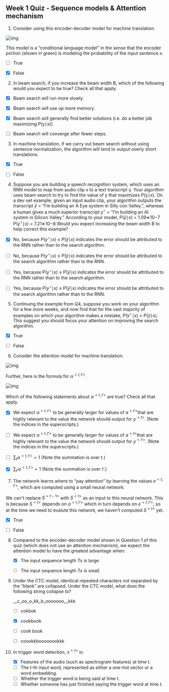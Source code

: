 ## Week 1 Quiz - Sequence models & Attention mechanism

1. Consider using this encoder-decoder model for machine translation.

  ![img](https://d3c33hcgiwev3.cloudfront.net/imageAssetProxy.v1/qXy2GwVdEeirxApwydYI3g_563d74fd24e481f841070e81da7ee0aa_Screen-Shot-2018-01-29-at-5.33.03-PM.png?expiry=1605225600000&hmac=DaOCdH-CWJ7ET5T9UxsF3a1WpXbblNGMbi3ppcYyUOo)

  This model is a “conditional language model” in the sense that the encoder portion (shown in green) is modeling the probability of the input sentence x.

  - [ ] True
  - [x] False

  

2. In beam search, if you increase the beam width B, which of the following would you expect to be true? Check all that apply.

  - [x] Beam search will run more slowly.
  - [x] Beam search will use up more memory.
  - [x] Beam search will generally find better solutions (i.e. do a better job maximizing P(y∣x))
  - [ ] Beam search will converge after fewer steps.

  

3. In machine translation, if we carry out beam search without using sentence normalization, the algorithm will tend to output overly short translations.

  - [x] True
  - [ ] False

  

4. Suppose you are building a speech recognition system, which uses an RNN model to map from audio clip x to a text transcript y. Your algorithm uses beam search to try to find the value of y that maximizes P(y∣x). On a dev set example, given an input audio clip, your algorithm outputs the transcript $\hat{y}$ = “I’m building an A Eye system in Silly con Valley.”, whereas a human gives a much superior transcript $y^{\star}$ = “I’m building an AI system in Silicon Valley.” According to your model,
  P($\hat{y}$∣x) = 1.09∗10−7
  P($y^{\star}$∣x) = 7.21∗10−8
  Would you expect increasing the beam width B to help correct this example?

  - [x] No, because P($y^{\star}$∣x) ≤ P($\hat{y}$∣x) indicates the error should be attributed to the RNN rather than to the search algorithm.
  - [ ] No, because P($y^{\star}$∣x) ≤ P($\hat{y}$∣x) indicates the error should be attributed to the search algorithm rather than to the RNN.
  - [ ] Yes, because P($y^{\star}$∣x) ≤ P($\hat{y}$∣x) indicates the error should be attributed to the RNN rather than to the search algorithm.
  - [ ] Yes, because P($y^{\star}$∣x) ≤ P($\hat{y}$∣x) indicates the error should be attributed to the search algorithm rather than to the RNN.

  

5. Continuing the example from Q4, suppose you work on your algorithm for a few more weeks, and now find that for the vast majority of examples on which your algorithm makes a mistake, P($y^{\star}$∣x) > P($\hat{y}$∣x). This suggest you should focus your attention on improving the search algorithm.

  - [x] True
  - [ ] False

  

6. Consider the attention model for machine translation.

  ![img](https://d3c33hcgiwev3.cloudfront.net/imageAssetProxy.v1/ZdQLWgVeEei_ZQ6W1G11dA_5ea60f98993ef910d93aaf10c16c4cc9_Screen-Shot-2018-01-29-at-5.38.58-PM.png?expiry=1605225600000&hmac=nuJG_f5ZFepSrzhA_VxAKAd3B2Iy3YHUO-1gUTCoLNo)

  Further, here is the formula for $\alpha^{<t, t'>}$.

  ![img](https://d3c33hcgiwev3.cloudfront.net/imageAssetProxy.v1/kBdw_AVeEeiIOArs7r1YtA_da38112b640e4901fbbf692a9e6611be_Screen-Shot-2018-01-29-at-5.39.03-PM.png?expiry=1605225600000&hmac=ZocVnnRDt54cJEK-_c7Z-rU7VHjobAPKd-5DI7sefVg)

  Which of the following statements about $\alpha^{<t, t'>}$ are true? Check all that apply.

  - [x]  We expect $\alpha^{<t, t'>}$ to be generally larger for values of $a^{<t'>}$that are highly relevant to the value the network should output for $y^{<t>}$. (Note the indices in the superscripts.) 
  - [ ] We expect $\alpha^{<t, t'>}$ to be generally larger for values of  $a^{<t>}$that are highly relevant to the value the network should output for $y^{<t'>}$. (Note the indices in the superscripts.) 
  - [ ] $\sum_t \alpha^{<t, t'>} = 1$ (Note the summation is over t.)
  - [x] $\sum_{t'} \alpha^{<t, t'>} = 1$ (Note the summation is over t’.)

  

7. The network learns where to “pay attention” by learning the values $e^{<t, t'>}$, which are computed using a small neural network.

  We can't replace $S^{<t-1>}$ with $S^{<t>}$ as an input to this neural network. This is because $S^{<t>}$ depends on  $\alpha^{<t, t'>}$ which in turn depends on $e^{<t, t'>}$; so at the time we need to evalute this network, we haven’t computed $S^{<t>}$ yet.

  - [x] True
  - [ ] False

  

8. Compared to the encoder-decoder model shown in Question 1 of this quiz (which does not use an attention mechanism), we expect the attention model to have the greatest advantage when:

   - [x] The input sequence length Tx is large.
   - [ ] The input sequence length Tx is small.

   

9. Under the CTC model, identical repeated characters not separated by the “blank” are collapsed. Under the CTC model, what does the following string collapse to?

   \__c_oo_o_kk_b_ooooooo__kkk

   - [ ] cokbok
   - [x] cookbook
   - [ ] cook book
   - [ ] coookkboooooookkk

   

10. In trigger word detection, $x^{<t>}$ is:
    - [x] Features of the audio (such as spectrogram features) at time t.
    - [ ] The t-th input word, represented as either a one-hot vector or a word embedding.
    - [ ] Whether the trigger word is being said at time t.
    - [ ] Whether someone has just finished saying the trigger word at time t.